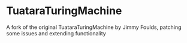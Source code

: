 # TuataraTuringMachine
A fork of the original TuataraTuringMachine by Jimmy Foulds, patching some issues and extending functionality
